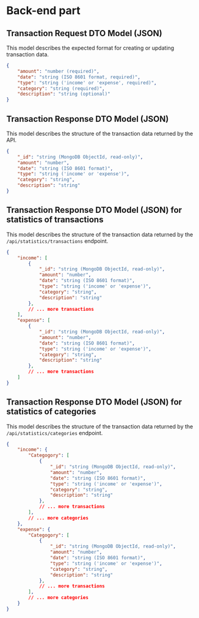 # Back-end part

## Transaction Request DTO Model (JSON)

This model describes the expected format for creating or updating transaction data.

```json
{
    "amount": "number (required)",
    "date": "string (ISO 8601 format, required)",
    "type": "string ('income' or 'expense', required)",
    "category": "string (required)",
    "description": "string (optional)"
}
```
## Transaction Response DTO Model (JSON)

This model describes the structure of the transaction data returned by the API.

```json
{
    "_id": "string (MongoDB ObjectId, read-only)",
    "amount": "number",
    "date": "string (ISO 8601 format)",
    "type": "string ('income' or 'expense')",
    "category": "string",
    "description": "string"
}
```

## Transaction Response DTO Model (JSON) for statistics of transactions

This model describes the structure of the transaction data returned by the `/api/statistics/transactions` endpoint.

```json
{
    "income": [
        {
            "_id": "string (MongoDB ObjectId, read-only)",
            "amount": "number",
            "date": "string (ISO 8601 format)",
            "type": "string ('income' or 'expense')",
            "category": "string",
            "description": "string"
        },
        // ... more transactions
    ],
    "expense": [
        {       
            "_id": "string (MongoDB ObjectId, read-only)",
            "amount": "number",
            "date": "string (ISO 8601 format)",
            "type": "string ('income' or 'expense')",
            "category": "string",
            "description": "string"
        },
        // ... more transactions
    ]
}
```


## Transaction Response DTO Model (JSON) for statistics of categories

This model describes the structure of the transaction data returned by the `/api/statistics/categories` endpoint.

```json
{
    "income": {
        "Categogory": [
            {
                "_id": "string (MongoDB ObjectId, read-only)",
                "amount": "number",
                "date": "string (ISO 8601 format)",
                "type": "string ('income' or 'expense')",
                "category": "string",
                "description": "string"
            },
            // ... more transactions
        ],
        // ... more categories
    },
    "expense": {
        "Categogory": [
            {
                "_id": "string (MongoDB ObjectId, read-only)",
                "amount": "number",
                "date": "string (ISO 8601 format)",
                "type": "string ('income' or 'expense')",
                "category": "string",
                "description": "string"
            },
            // ... more transactions
        ],
        // ... more categories
    }
}
```